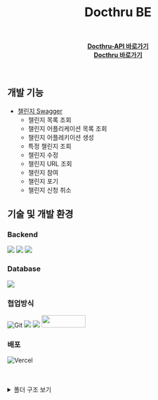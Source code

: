 <div align=center>
	<span id="top">
	<h1>Docthru BE</h1><br>
		
<b>[Docthru-API 바로가기](https://docthru-be.vercel.app/api-docs/)</b> <br>
<b>[Docthru 바로가기](https://docthru.vercel.app/)</b> <br>

<br> 
</div>

## <span id="roles"> 개발 기능 </span>
- [챌린지 Swagger](https://docthru-be.vercel.app/api-docs/#/Challenge)
  - 챌린지 목록 조회
  - 챌린지 어플리케이션 목록 조회
  - 챌린지 어플레키이션 생성
  - 특정 챌린지 조회
  - 챌린지 수정
  - 챌린지 URL 조회
  - 챌린지 참여
  - 챌린지 포기
  - 챌린지 신청 취소

## <span id="dev">기술 및 개발 환경</span>

### Backend
<img src="https://img.shields.io/badge/express-black?style=for-the-badge&logo=express&logoColor=white"> <img src="https://img.shields.io/badge/Node.js-black?style=for-the-badge&logo=Node.js&logoColor=white"> <img src="https://img.shields.io/badge/Postgre-black?style=for-the-badge&logo=postgreSQL&logoColor=white">

### Database
<img src="https://img.shields.io/badge/Prisma-black?style=for-the-badge&logo=Prisma&logoColor=white">

### 협업방식

![Git](https://img.shields.io/badge/git-%23F05033.svg?style=for-the-badge&logo=git&logoColor=white) <img src="https://img.shields.io/badge/github-181717?style=for-the-badge&logo=github&logoColor=white"> <img src="https://img.shields.io/badge/notion-000000?style=for-the-badge&logo=notion&logoColor=white"> <img src="https://img.shields.io/badge/discord-5865F2?style=for-the-badge&logo=discord&logoColor=white" width="100" height="28">


### 배포

![Vercel](https://img.shields.io/badge/vercel-%23000000.svg?style=for-the-badge&logo=vercel&logoColor=white)

<br>




<br>

<details>
<summary>폴더 구조 보기</summary>

<pre>
	📦src
 ┣ 📂configs
 ┃ ┣ 📜config.js
 ┃ ┣ 📜database.js
 ┃ ┗ 📜swagger.js
 ┣ 📂controllers
 ┃ ┣ 📜applicationController.js
 ┃ ┣ 📜challengeController.js
 ┃ ┣ 📜feedbackController.js
 ┃ ┣ 📜notificationController.js
 ┃ ┣ 📜profileController.js
 ┃ ┣ 📜replyController.js
 ┃ ┣ 📜userController.js
 ┃ ┗ 📜workController.js
 ┣ 📂errors
 ┃ ┣ 📜commonException.js
 ┃ ┗ 📜customException.js
 ┣ 📂lib
 ┃ ┗ 📜prisma.js
 ┣ 📂middlewares
 ┃ ┣ 📜authMiddleware.js
 ┃ ┣ 📜errorHandler.js
 ┃ ┣ 📜jsonParser.js
 ┃ ┗ 📜rateLimiter.js
 ┣ 📂routes
 ┃ ┣ 📜applicationRoutes.js
 ┃ ┣ 📜challengeRoutes.js
 ┃ ┣ 📜feedbackRoutes.js
 ┃ ┣ 📜notificationRoutes.js
 ┃ ┣ 📜profileRoutes.js
 ┃ ┣ 📜replyRoutes.js
 ┃ ┣ 📜userRoutes.js
 ┃ ┗ 📜workRoutes.js
 ┣ 📂services
 ┃ ┣ 📜applicationService.js
 ┃ ┣ 📜challengeServices.js
 ┃ ┣ 📜feedbackService.js
 ┃ ┣ 📜notificationService.js
 ┃ ┣ 📜profileService.js
 ┃ ┣ 📜replyService.js
 ┃ ┣ 📜userServices.js
 ┃ ┗ 📜workServices.js
 ┣ 📂utils
 ┃ ┣ 📜authValidation.js
 ┃ ┗ 📜generate.js
 ┣ 📂validationSchemas
 ┃ ┗ 📜profileSchema.js
 ┗ 📜app.js
	
</pre>
</details>

